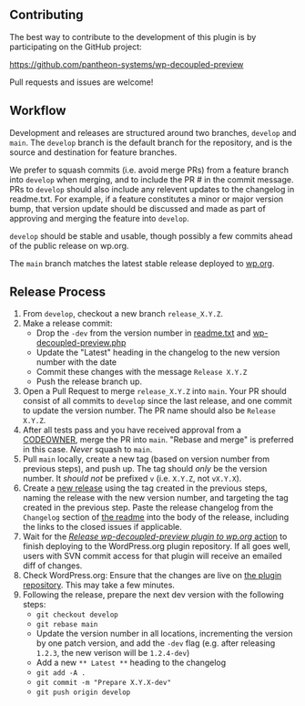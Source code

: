 ## Contributing ##

The best way to contribute to the development of this plugin is by participating on the GitHub project:

https://github.com/pantheon-systems/wp-decoupled-preview

Pull requests and issues are welcome!

## Workflow

Development and releases are structured around two branches, `develop` and `main`. The `develop` branch is the default branch for the repository, and is the source and destination for feature branches.

We prefer to squash commits (i.e. avoid merge PRs) from a feature branch into `develop` when merging, and to include the PR # in the commit message. PRs to `develop` should also include any relevent updates to the changelog in readme.txt. For example, if a feature constitutes a minor or major version bump, that version update should be discussed and made as part of approving and merging the feature into `develop`.

`develop` should be stable and usable, though possibly a few commits ahead of the public release on wp.org.

The `main` branch matches the latest stable release deployed to [wp.org](wp.org).

## Release Process

1. From `develop`, checkout a new branch `release_X.Y.Z`.
1. Make a release commit:
    * Drop the `-dev` from the version number in [readme.txt](./readme.txt) and [wp-decoupled-preview.php](./wp-decoupled-preview.php)
    * Update the "Latest" heading in the changelog to the new version number with the date
    * Commit these changes with the message `Release X.Y.Z`
    * Push the release branch up.
1. Open a Pull Request to merge `release_X.Y.Z` into `main`. Your PR should consist of all commits to `develop` since the last release, and one commit to update the version number. The PR name should also be `Release X.Y.Z`.
1. After all tests pass and you have received approval from a [CODEOWNER](./CODEOWNERS), merge the PR into `main`. "Rebase and merge" is preferred in this case. _Never_ squash to `main`.
1. Pull `main` locally, create a new tag (based on version number from previous steps), and push up. The tag should _only_ be the version number. It _should not_ be prefixed  `v` (i.e. `X.Y.Z`, not `vX.Y.X`).
1. Create a [new release](https://github.com/pantheon-systems/wp-decoupled-preview/releases/new) using the tag created in the previous steps, naming the release with the new version number, and targeting the tag created in the previous step. Paste the release changelog from the `Changelog` section of [the readme](readme.txt) into the body of the release, including the links to the closed issues if applicable.
1. Wait for the [_Release wp-decoupled-preview plugin to wp.org_ action](https://github.com/pantheon-systems/wp-decoupled-preview/actions/workflows/wordpress-plugin-deploy.yml) to finish deploying to the WordPress.org plugin repository. If all goes well, users with SVN commit access for that plugin will receive an emailed diff of changes.
1. Check WordPress.org: Ensure that the changes are live on [the plugin repository](https://wordpress.org/plugins/decoupled-preview/). This may take a few minutes.
1. Following the release, prepare the next dev version with the following steps:
    * `git checkout develop`
    * `git rebase main`
    * Update the version number in all locations, incrementing the version by one patch version, and add the `-dev` flag (e.g. after releasing `1.2.3`, the new verison will be `1.2.4-dev`)
    * Add a new `** Latest **` heading to the changelog
    * `git add -A .`
    * `git commit -m "Prepare X.Y.X-dev"`
    * `git push origin develop`